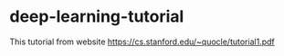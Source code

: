 # deep-learning-tutorial

This tutorial from website https://cs.stanford.edu/~quocle/tutorial1.pdf 
